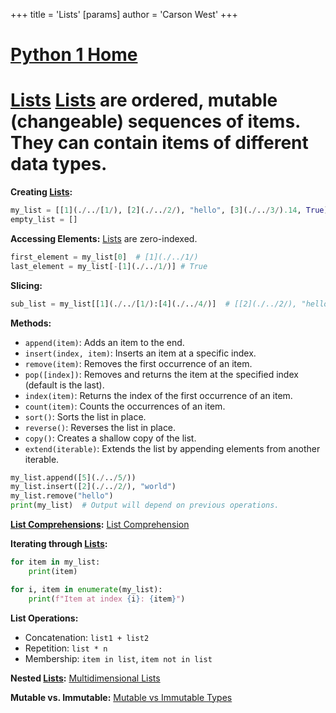 +++
 title = 'Lists'
[params]
	author = 'Carson West'
+++
# [Python 1 Home](./../python-1-home/)
# [Lists](./../lists/)  [Lists](./../lists/) are ordered, mutable (changeable) sequences of items.  They can contain items of different data types.

**Creating [Lists](./../lists/):**

```python
my_list = [[1](./../[1/), [2](./../2/), "hello", [3](./../3/).14, True]
empty_list = []
```

**Accessing Elements:**
 [Lists](./../lists/) are zero-indexed.

```python
first_element = my_list[0]  # [1](./../1/)
last_element = my_list[-[1](./../1/)] # True
```

**Slicing:**

```python
sub_list = my_list[[1](./../[1/):[4](./../4/)]  # [[2](./../2/), "hello", [3](./../3/).14] (exclusive of upper bound)
```

**Methods:**

* `append(item)`: Adds an item to the end.
* `insert(index, item)`: Inserts an item at a specific index.
* `remove(item)`: Removes the first occurrence of an item.
* `pop([index])`: Removes and returns the item at the specified index (default is the last).
* `index(item)`: Returns the index of the first occurrence of an item.
* `count(item)`: Counts the occurrences of an item.
* `sort()`: Sorts the list in place.
* `reverse()`: Reverses the list in place.
* `copy()`: Creates a shallow copy of the list.
* `extend(iterable)`: Extends the list by appending elements from another iterable.

```python
my_list.append([5](./../5/))
my_list.insert([2](./../2/), "world")
my_list.remove("hello")
print(my_list)  # Output will depend on previous operations.
```


**[List Comprehensions](./../list-comprehensions/):** [List Comprehension](./../list-comprehension/)


**Iterating through [Lists](./../lists/):**

```python
for item in my_list:
    print(item)

for i, item in enumerate(my_list):
    print(f"Item at index {i}: {item}")
```

**List Operations:**

* Concatenation: `list1 + list2`
* Repetition: `list * n`
* Membership: `item in list`, `item not in list`


**Nested [Lists](./../lists/):** [Multidimensional Lists](./../multidimensional-lists/)

**Mutable vs. Immutable:** [Mutable vs Immutable Types](./../mutable-vs-immutable-types/)
